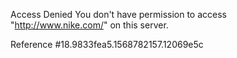 Access Denied You don't have permission to access "http://www.nike.com/" on this server.

Reference #18.9833fea5.1568782157.12069e5c